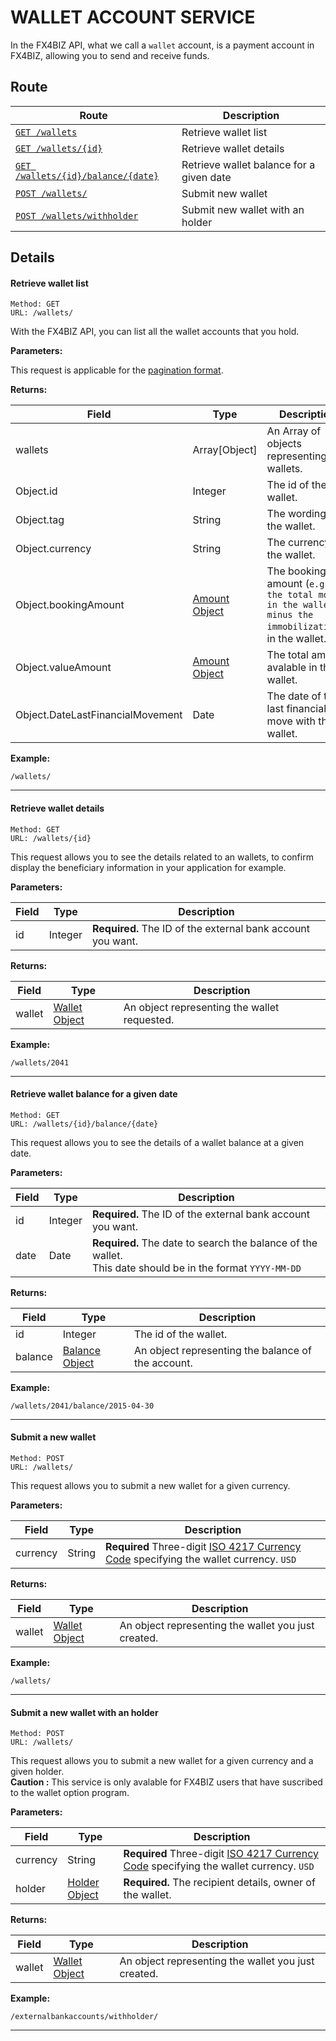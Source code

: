 # WALLET ACCOUNT SERVICE #

In the FX4BIZ API, what we call a `wallet` account, is a payment account in FX4BIZ, allowing you to send and receive funds.

## Route ##

| Route | Description |
|-------|-------------|
| [`GET /wallets`](#cget_wallets) | Retrieve wallet list |
| [`GET /wallets/{id}`](#get_wallets) | Retrieve wallet details |
| [`GET /wallets/{id}/balance/{date}`](#get_wallets_balance) | Retrieve wallet balance for a given date |
| [`POST /wallets/`](#post_wallets) | Submit new wallet |
| [`POST /wallets/withholder`](#post_wallets_with_holder) | Submit new wallet with an holder |

## Details ##

#### <a id="cget_wallets"></a> Retrieve wallet list ####

```
Method: GET 
URL: /wallets/
```
With the FX4BIZ API, you can list all the wallet accounts that you hold. 

**Parameters:**

This request is applicable for the [pagination format](../conventions/formatingConventions.md#pagination).

**Returns:**

| Field | Type | Description |
|-------|------|-------------|
| wallets | Array[Object] | An Array of objects representing wallets. |
| Object.id | Integer | The id of the wallet. |
| Object.tag | String | The wording of the wallet. |
| Object.currency | String | The currency of the wallet. |
| Object.bookingAmount | [Amount Object](../objects/objects.md#amount_object) | The booking amount (`e.g. the total money in the wallet, minus the immobilizations`) in the wallet. |
| Object.valueAmount | [Amount Object](../objects/objects.md#amount_object) | The total amount avalable in the wallet. |
| Object.DateLastFinancialMovement | Date | The date of the last financial move with this wallet. |

**Example:**
```
/wallets/
```

<hr />

#### <a id="get_wallets"></a> Retrieve wallet details ####

```
Method: GET 
URL: /wallets/{id}
```
This request allows you to see the details related to an wallets, to confirm display the beneficiary information in your application for example.  

**Parameters:**

| Field | Type | Description |
|-------|------|-------------|
| id | Integer | **Required.** The ID of the external bank account you want. |

**Returns:**

| Field | Type | Description |
|-------|------|-------------|
| wallet | [Wallet Object](../objects/objects.md#wallet_object) | An object representing the wallet requested. |

**Example:**
```
/wallets/2041
```

<hr />

#### <a id="get_wallets_balance"></a> Retrieve wallet balance for a given date ####

```
Method: GET 
URL: /wallets/{id}/balance/{date}
```
This request allows you to see the details of a wallet balance at a given date. 

**Parameters:**  

| Field | Type | Description |
|-------|------|-------------|
| id | Integer | **Required.** The ID of the external bank account you want. |
| date | Date | **Required.** The date to search the balance of the wallet. <br />This date should be in the format `YYYY-MM-DD` |

**Returns:**

| Field | Type | Description |
|-------|------|-------------|
| id | Integer | The id of the wallet. |
| balance | [Balance Object](../objects/objects.md#balance_object) | An object representing the balance of the account. |

**Example:**
```
/wallets/2041/balance/2015-04-30
```

<hr />

#### <a id="post_wallets"></a> Submit a new wallet ####

```
Method: POST 
URL: /wallets/
```

This request allows you to submit a new wallet for a given currency.

**Parameters:**

| Field | Type | Description |
|-------|------|-------------|
| currency | String | **Required** Three-digit [ISO 4217 Currency Code](http://www.xe.com/iso4217.php) specifying the wallet currency. `USD` |

**Returns:**

| Field | Type | Description |
|-------|------|-------------|
| wallet | [Wallet Object](../objects/objects.md#account_object) | An object representing the wallet you just created. |

**Example:**
```
/wallets/
```

<hr />

#### <a id="post_wallets_with_holder"></a> Submit a new wallet with an holder ####

```
Method: POST 
URL: /wallets/
```

This request allows you to submit a new wallet for a given currency and a given holder.  
**Caution :** This service is only avalable for FX4BIZ users that have suscribed to the wallet option program.

**Parameters:**

| Field | Type | Description |
|-------|------|-------------|
| currency | String | **Required** Three-digit [ISO 4217 Currency Code](http://www.xe.com/iso4217.php) specifying the wallet currency. `USD` |
| holder | [Holder Object](../objects/objects.md#beneficiary_object) | **Required.** The recipient details, owner of the wallet. |

**Returns:**

| Field | Type | Description |
|-------|------|-------------|
| wallet | [Wallet Object](../objects/objects.md#account_object) | An object representing the wallet you just created. |

**Example:**
```
/externalbankaccounts/withholder/
```

<hr />